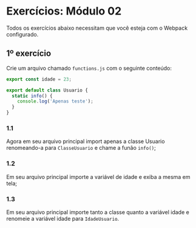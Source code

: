 # Exercícios: Módulo 02

Todos os exercícios abaixo necessitam que você esteja com o Webpack configurado.

## 1º exercício

Crie um arquivo chamado `functions.js` com o seguinte conteúdo:

```js
export const idade = 23;

export default class Usuario {
  static info() {
    console.log('Apenas teste');
  }
}
```

### 1.1
Agora em seu arquivo principal import apenas a classe Usuario renomeando-a para `ClasseUsuario` e chame a funão `info()`;

### 1.2
Em seu arquivo principal importe a variável de idade e exiba a mesma em tela;

### 1.3
Em seu arquivo principal importe tanto a classe quanto a variável idade e renomeie a variável idade para `IdadeUsuario`.
